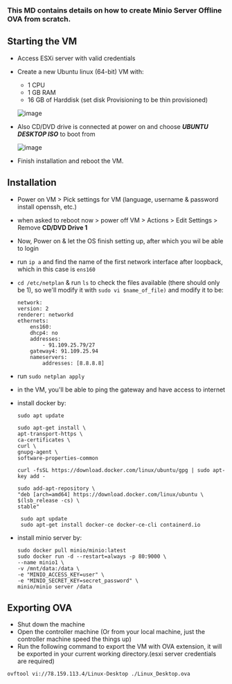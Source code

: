 ### This MD contains details on how to create Minio Server Offline OVA from scratch.

## Starting the VM

* Access ESXi server with valid credentials 

* Create a new Ubuntu linux (64-bit) VM with:
  * 1 CPU
  * 1 GB RAM 
  * 16 GB of Harddisk (set disk Provisioning to be thin provisioned) 

  ![image](https://user-images.githubusercontent.com/58347752/100459771-b0a60a80-30ce-11eb-959e-018d88a8cf2b.png)

* Also CD/DVD drive is connected at power on and choose ***UBUNTU DESKTOP ISO*** to boot from

  ![image](https://user-images.githubusercontent.com/58347752/101005217-74a8f480-3569-11eb-8e7d-2fa83835c179.png)

* Finish installation and reboot the VM.

## Installation

- Power on VM > Pick settings for VM (language, username & password install openssh, etc.)
- when asked to reboot now > power off VM > Actions > Edit Settings > Remove **CD/DVD Drive 1**
- Now, Power on & let the OS finish setting up, after which you wil be able to login

- run `ip a` and find the name of the first network interface after loopback, which in this case is `ens160`
- `cd /etc/netplan` & run `ls` to check the files available (there should only be 1), so we'll modify it with `sudo vi $name_of_file)` and modify it to be:
    ```
    network:
    version: 2
    renderer: networkd
    ethernets:
        ens160:
        dhcp4: no
        addresses:
            - 91.109.25.79/27
        gateway4: 91.109.25.94
        nameservers:
            addresses: [8.8.8.8]
    ```
- run `sudo netplan apply`
- in the VM, you'll be able to ping the gateway and have access to internet
- install docker by:
    ```
    sudo apt update
    ```
    ```
    sudo apt-get install \
    apt-transport-https \
    ca-certificates \
    curl \
    gnupg-agent \
    software-properties-common
    ```
    ```
    curl -fsSL https://download.docker.com/linux/ubuntu/gpg | sudo apt-key add -
    ```
    ```
    sudo add-apt-repository \
   "deb [arch=amd64] https://download.docker.com/linux/ubuntu \
   $(lsb_release -cs) \
   stable"
   ```
   ```
    sudo apt update
    sudo apt-get install docker-ce docker-ce-cli containerd.io
    ```
- install minio server by:
    ```
    sudo docker pull minio/minio:latest
    sudo docker run -d --restart=always -p 80:9000 \
  --name minio1 \
  -v /mnt/data:/data \
  -e "MINIO_ACCESS_KEY=user" \
  -e "MINIO_SECRET_KEY=secret_password" \
  minio/minio server /data
  ```


## Exporting OVA

* Shut down the machine 
* Open the controller machine (Or from your local machine, just the controller machine speed the things up)
* Run the following command to export the VM with OVA extension, it will be exported in your current working directory.(esxi server credentials are required)

```bash
ovftool vi://78.159.113.4/Linux-Desktop ./Linux_Desktop.ova 
```
